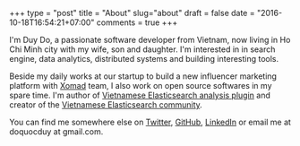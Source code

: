 +++
type = "post"
title = "About"
slug="about"
draft = false
date = "2016-10-18T16:54:21+07:00"
comments = true
+++

I'm Duy Do, a passionate software developer from Vietnam, now living in Ho Chi Minh city with my wife, son and daughter. I'm interested in in search engine, data analytics, distributed systems and building interesting tools. 

Beside my daily works at our startup to build a new influencer marketing platform with [Xomad](http://xomad.com) team, I also work on open source softwares in my spare time. I'm author of [Vietnamese Elasticsearch analysis plugin](https://github.com/duydo/elasticsearch-analysis-vietnamese) and creator of the [Vietnamese Elasticsearch community](https://www.facebook.com/groups/elasticsearchvn/). 

You can find me somewhere else on [Twitter](https://twitter.com/duydo), [GitHub](https://github.com/duydo), [LinkedIn](https://vn.linkedin.com/in/duydo) or email me at doquocduy at gmail.com.